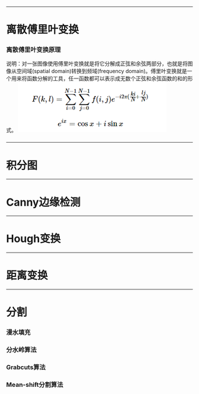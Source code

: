 ----------------------------------------------------------------------
# 离散傅里叶变换
### 离散傅里叶变换原理
说明：对一张图像使用傅里叶变换就是将它分解成正弦和余弦两部分，也就是将图像从空间域(spatial domain)转换到频域(frequency domain)。傅里叶变换就是一个用来将函数分解的工具，任一函数都可以表示成无数个正弦和余弦函数的和的形式。
![image](https://github.com/Otto-Xu/MyCodeRepository/blob/master/OpenCv/LearningOpenCv3/12.%20Image%20Analysis/%E4%BA%8C%E7%BB%B4%E5%9B%BE%E5%83%8F%E7%9A%84%20%E5%82%85%E9%87%8C%E5%8F%B6%E5%8F%98%E6%8D%A2%E5%85%AC%E5%BC%8F.png)
### 
----------------------------------------------------------------------
# 积分图
----------------------------------------------------------------------
# Canny边缘检测
----------------------------------------------------------------------
# Hough变换
----------------------------------------------------------------------
# 距离变换
----------------------------------------------------------------------
# 分割
### 漫水填充
### 分水岭算法
### Grabcuts算法
### Mean-shift分割算法
